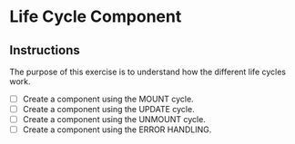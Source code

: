 # Life Cycle Component

## Instructions

The purpose of this exercise is to understand how the different life cycles work.

- [ ] Create a component using the MOUNT cycle.
- [ ] Create a component using the UPDATE cycle.
- [ ] Create a component using the UNMOUNT cycle.
- [ ] Create a component using the ERROR HANDLING.
